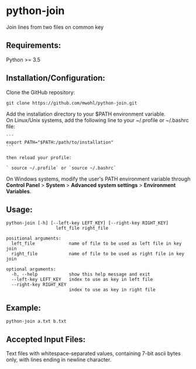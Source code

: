 # python-join
Join lines from two files on common key

## Requirements:
Python >= 3.5

## Installation/Configuration:
Clone the GitHub repository:

``` 
git clone https://github.com/mwohl/python-join.git
```

Add the installation directory to your $PATH environment variable.  
  On Linux/Unix systems, add the following line to your ~/.profile or ~/.bashrc file:

    ``` 
    export PATH="$PATH:/path/to/installation"
    ```

    then reload your profile:

    ` source ~/.profile` or `source ~/.bashrc`
  On Windows systems, modify the user's PATH environment variable through **Control Panel** > **System** > **Advanced system settings** > **Environment Variables**.

## Usage:
``` 
python-join [-h] [--left-key LEFT_KEY] [--right-key RIGHT_KEY]
                   left_file right_file

positional arguments:
  left_file             name of file to be used as left file in key join
  right_file            name of file to be used as right file in key join

optional arguments:
  -h, --help            show this help message and exit
  --left-key LEFT_KEY   index to use as key in left file
  --right-key RIGHT_KEY
                        index to use as key in right file
```

## Example:
``` 
python-join a.txt b.txt
```

## Accepted Input Files:
Text files with whitespace-separated values, containing 7-bit ascii bytes only, with lines ending in newline character.
